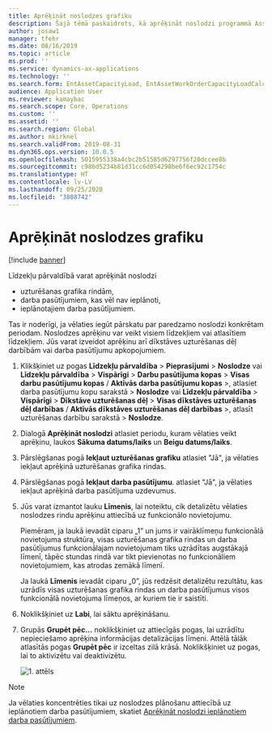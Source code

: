 ```yaml
---
title: Aprēķināt noslodzes grafiku
description: Šajā tēmā paskaidrots, kā aprēķināt noslodzi programmā Asset Management.
author: josaw1
manager: tfehr
ms.date: 08/16/2019
ms.topic: article
ms.prod: ''
ms.service: dynamics-ax-applications
ms.technology: ''
ms.search.form: EntAssetCapacityLoad, EntAssetWorkOrderCapacityLoadCalculate, EntAssetWorkOrderCapacityLoad
audience: Application User
ms.reviewer: kamaybac
ms.search.scope: Core, Operations
ms.custom: ''
ms.assetid: ''
ms.search.region: Global
ms.author: mkirknel
ms.search.validFrom: 2019-08-31
ms.dyn365.ops.version: 10.0.5
ms.openlocfilehash: 5015955338a4cbc2b51585d6297756f20dccee8b
ms.sourcegitcommit: c986d5234b81d31cc6d054298be6f6ec92c1754c
ms.translationtype: HT
ms.contentlocale: lv-LV
ms.lasthandoff: 09/25/2020
ms.locfileid: "3888742"
---
```

# <a name="calculate-capacity-load"></a>Aprēķināt noslodzes grafiku

[!include [banner](../../includes/banner.md)]


Līdzekļu pārvaldībā varat aprēķināt noslodzi

- uzturēšanas grafika rindām,  
- darba pasūtījumiem, kas vēl nav ieplānoti,  
- ieplānotajiem darba pasūtījumiem.

Tas ir noderīgi, ja vēlaties iegūt pārskatu par paredzamo noslodzi konkrētam periodam. Noslodzes aprēķinu var veikt visiem līdzekļiem vai atlasītiem līdzekļiem. Jūs varat izveidot aprēķinu arī dīkstāves uzturēšanas dēļ darbībām vai darba pasūtījumu apkopojumiem.

1. Klikšķiniet uz pogas **Līdzekļu pārvaldība** > **Pieprasījumi** > **Noslodze** vai **Līdzekļu pārvaldība** > **Vispārīgi** > **Darbu pasūtījuma kopas** > **Visas darbu pasūtījumu kopas** / **Aktīvās darba pasūtījumu kopas** >, atlasiet darba pasūtījumu kopu sarakstā > **Noslodze** vai **Līdzekļu pārvaldība** > **Vispārīgi** > **Dīkstāve uzturēšanas dēļ** > **Visas dīkstāves uzturēšanas dēļ darbības** / **Aktīvās dīkstāves uzturēšanas dēļ darbības** >, atlasīt uzturēšanas darbību sarakstā > **Noslodze**.

2. Dialogā **Aprēķināt noslodzi** atlasiet periodu, kuram vēlaties veikt aprēķinu, laukos **Sākuma datums/laiks** un **Beigu datums/laiks**.

3. Pārslēgšanas pogā **Iekļaut uzturēšanas grafiku** atlasiet "Jā", ja vēlaties iekļaut aprēķinā uzturēšanas grafika rindas.

4. Pārslēgšanas pogā **Iekļaut darba pasūtījumu**. atlasiet "Jā", ja vēlaties iekļaut aprēķinā darba pasūtījuma uzdevumus.

5. Jūs varat izmantot lauku **Līmenis**, lai noteiktu, cik detalizētu vēlaties noslodzes rindu aprēķinu attiecībā uz funkcionālo novietojumu. 

    Piemēram, ja laukā ievadāt ciparu „1” un jums ir vairāklīmeņu funkcionālā novietojuma struktūra, visas uzturēšanas grafika rindas un darba pasūtījumus funkcionālajam novietojumam tiks uzrādītas augstākajā līmenī, tāpēc stundas rindā var tikt pievienotas no funkcionāliem novietojumiem, kas atrodas zemākā līmenī. 
    
    Ja laukā **Līmenis** ievadāt ciparu „0”, jūs redzēsit detalizētu rezultātu, kas uzrādīs visas uzturēšanas grafika rindas un darba pasūtījumus visos funkcionālā novietojuma līmeņos, ar kuriem tie ir saistīti.

6. Noklikšķiniet uz **Labi**, lai sāktu aprēķināšanu.

7. Grupās **Grupēt pēc...** noklikšķiniet uz attiecīgās pogas, lai uzrādītu nepieciešamo aprēķina informācijas detalizācijas līmeni. Attēlā tālāk atlasītās pogas **Grupēt pēc** ir izceltas zilā krāsā. Noklikšķiniet uz pogas, lai to aktivizētu vai deaktivizētu.

    ![1. attēls](media/01-capacity-planning.png)

>[!NOTE]
>Ja vēlaties koncentrēties tikai uz noslodzes plānošanu attiecībā uz ieplānotiem darba pasūtījumiem, skatiet [Aprēķināt noslodzi ieplānotiem darba pasūtījumiem](../work-order-scheduling/calculate-capacity-load-on-scheduled-work-orders.md).

